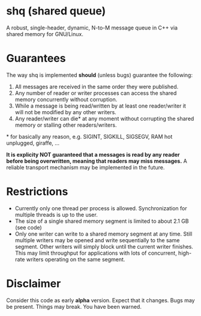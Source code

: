 # shq (shared queue)

A robust, single-header, dynamic, N-to-M message queue in C++ via shared memory for GNU/Linux.

# Guarantees

The way shq is implemented **should** (unless bugs) guarantee the following: 

1. All messages are received in the same order they were published.
2. Any number of reader or writer processes can access the shared memory concurrently without corruption.
3. While a message is being read/written by at least one reader/writer it will not be modified by any other writers.
4. Any reader/writer can die* at any moment without corrupting the shared memory or stalling other readers/writers. 

\* for basically any reason, e.g. SIGINT, SIGKILL, SIGSEGV, RAM hot unplugged, giraffe, ...

**It is explicity NOT guaranteed that a messages is read by any reader 
before being overwritten, meaning that readers may miss messages.**
A reliable transport mechanism may be implemented in the future.

# Restrictions

*  Currently only one thread per process is allowed. Synchronization for multiple threads is up to the user.
*  The size of a single shared memory segment is limited to about 2.1 GB (see code)
*  Only one writer can write to a shared memory segment at any time.
   Still multiple writers may be opened and write sequentially to the same segment.
   Other writers will simply block until the current writer finishes. 
   This may limit throughput for applications with lots of concurrent, high-rate
   writers operating on the same segment. 

# Disclaimer

Consider this code as early **alpha** version. Expect that it changes.
Bugs may be present. Things may break. You have been warned.
